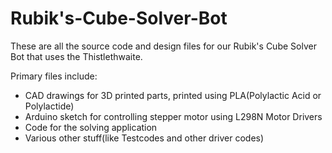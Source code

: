 # Rubik's-Cube-Solver-Bot

These are all the source code and design files for our Rubik's Cube Solver Bot that uses the Thistlethwaite.

Primary files include:

* CAD drawings for 3D printed parts, printed using PLA(Polylactic Acid or Polylactide)
* Arduino sketch for controlling stepper motor using L298N Motor Drivers
* Code for the solving application
* Various other stuff(like Testcodes and other driver codes)
